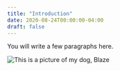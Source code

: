 ```yaml
---
title: "Introduction"
date: 2020-08-24T00:00:00-04:00
draft: false
---
```


You will write a few paragraphs here.

![This is a picture of my dog, Blaze](https://modest-fermat-1ff38a.netlify.app/IMG_0551.jpg)
